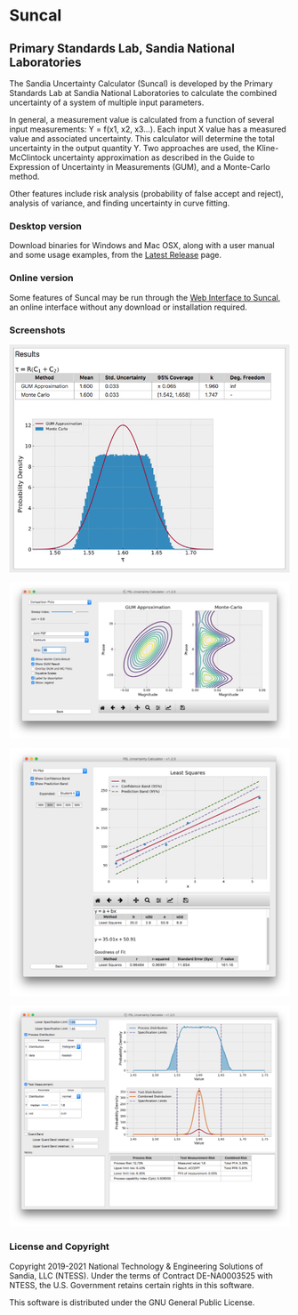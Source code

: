 # Suncal
## Primary Standards Lab, Sandia National Laboratories

The Sandia Uncertainty Calculator (Suncal) is developed by the Primary Standards Lab at Sandia National Laboratories to calculate the combined uncertainty of a system of multiple input parameters.

In general, a measurement value is calculated from a function of several input measurements: Y = f(x1, x2, x3...).
Each input X value has a measured value and associated uncertainty.
This calculator will determine the total uncertainty in the output quantity Y.
Two approaches are used, the Kline-McClintock uncertainty approximation as described in the Guide to Expression of Uncertainty in Measurements (GUM), and a Monte-Carlo method.

Other features include risk analysis (probability of false accept and reject), analysis of variance, and finding uncertainty in curve fitting.


### Desktop version

Download binaries for Windows and Mac OSX, along with a user manual and some usage examples, from the [Latest Release](https://github.com/SandiaPSL/UncertaintyCalc/releases/latest) page.

### Online version

Some features of Suncal may be run through the [Web Interface to Suncal](suncalweb.md), an online interface without any download or installation required.


### Screenshots

![Uncertainty Output](/img/output.png)

![Joint PDF output](/img/jointpdf.png)

![Curve Fitting](/img/curvefit.png)

![Risk Analysis](/img/risk.png)


### License and Copyright

Copyright 2019-2021 National Technology & Engineering Solutions of Sandia, LLC (NTESS). Under the terms of Contract DE-NA0003525 with NTESS, the U.S. Government retains certain rights in this software.

This software is distributed under the GNU General Public License.
